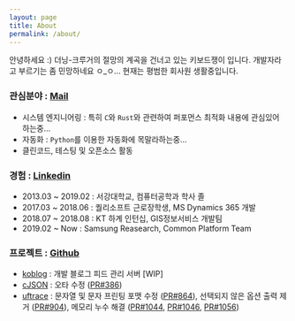 ```yaml
---
layout: page
title: About
permalink: /about/
---
```


안녕하세요 :) 더닝-크루거의 절망의 계곡을 건너고 있는 키보드쟁이 입니다.
개발자라고 부르기는 좀 민망하네요 ㅇ_ㅇ... 현재는 평범한 회사원 생활중입니다.

### 관심분야 : [Mail](mailto:ekffu200098@gmail.com)
- 시스템 엔지니어링 : 특히 `C`와 `Rust`와 관련하여 퍼포먼스 최적화 내용에 관심있어 하는중...
- 자동화 : `Python`를 이용한 자동화에 목말라하는중...
- 클린코드, 테스팅 및 오픈소스 활동

### 경험 : [Linkedin](https://www.linkedin.com/in/sang-heon-jeon-994515190)
- 2013.03 ~ 2019.02 : 서강대학교, 컴퓨터공학과 학사 졸
- 2017.03 ~ 2018.06 : 퀄리소프트 근로장학생, MS Dynamics 365 개발
- 2018.07 ~ 2018.08 : KT 하계 인턴십, GIS정보서비스 개발팀
- 2019.02 ~ Now : Samsung Reasearch, Common Platform Team

### 프로젝트 : [Github](https://github.com/lntuition)
- [koblog](https://github.com/lntuition/koblog) : 
개발 블로그 피드 관리 서버 [WIP]
- [cJSON](https://github.com/DaveGamble/cJSON) : 
오타 수정 ([PR#386](https://github.com/DaveGamble/cJSON/pull/386))
- [uftrace](https://github.com/namhyung/uftrace) : 
문자열 및 문자 프린팅 포맷 수정 ([PR#864](https://github.com/namhyung/uftrace/pull/864)),
선택되지 않은 옵션 출력 제거 ([PR#904](https://github.com/namhyung/uftrace/pull/904)),
메모리 누수 해결 ([PR#1044](https://github.com/namhyung/uftrace/pull/1044), [PR#1046](https://github.com/namhyung/uftrace/pull/1046), [PR#1056](https://github.com/namhyung/uftrace/pull/1056))
